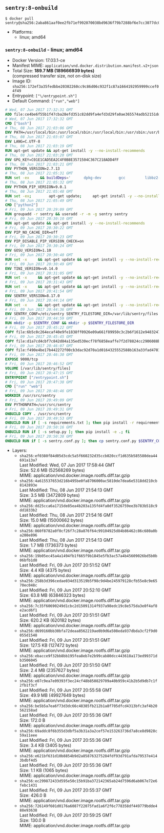 ## `sentry:8-onbuild`

```console
$ docker pull sentry@sha256:2aba861aaf0ee2fb71ef992070038bd9636f79b7288bf6e7cc3077dc0d6e3693
```

-	Platforms:
	-	linux; amd64

### `sentry:8-onbuild` - linux; amd64

-	Docker Version: 17.03.1-ce
-	Manifest MIME: `application/vnd.docker.distribution.manifest.v2+json`
-	Total Size: **189.7 MB (189666939 bytes)**  
	(compressed transfer size, not on-disk size)
-	Image ID: `sha256:172ef3a35fedbbe20302260cc9c86d06c932f1c87a1664192959999ccef04f49`
-	Entrypoint: `["\/entrypoint.sh"]`
-	Default Command: `["run","web"]`

```dockerfile
# Wed, 07 Jun 2017 17:32:31 GMT
ADD file:ce4be6f55b1f47cba28efd351c82dd9fa4efd3d29fa0ae365574adb52151dda1 in / 
# Wed, 07 Jun 2017 17:32:32 GMT
CMD ["bash"]
# Thu, 08 Jun 2017 21:03:06 GMT
ENV PATH=/usr/local/bin:/usr/local/sbin:/usr/local/bin:/usr/sbin:/usr/bin:/sbin:/bin
# Thu, 08 Jun 2017 21:03:07 GMT
ENV LANG=C.UTF-8
# Thu, 08 Jun 2017 21:03:19 GMT
RUN apt-get update && apt-get install -y --no-install-recommends 		ca-certificates 		libgdbm3 		libsqlite3-0 		libssl1.0.0 	&& rm -rf /var/lib/apt/lists/*
# Thu, 08 Jun 2017 21:03:20 GMT
ENV GPG_KEY=C01E1CAD5EA2C4F0B8E3571504C367C218ADD4FF
# Thu, 08 Jun 2017 21:03:21 GMT
ENV PYTHON_VERSION=2.7.13
# Thu, 08 Jun 2017 21:05:31 GMT
RUN set -ex 	&& buildDeps=' 		dpkg-dev 		gcc 		libbz2-dev 		libc6-dev 		libdb-dev 		libgdbm-dev 		libncurses-dev 		libreadline-dev 		libsqlite3-dev 		libssl-dev 		make 		tcl-dev 		tk-dev 		wget 		xz-utils 		zlib1g-dev 	' 	&& apt-get update && apt-get install -y $buildDeps --no-install-recommends && rm -rf /var/lib/apt/lists/* 		&& wget -O python.tar.xz "https://www.python.org/ftp/python/${PYTHON_VERSION%%[a-z]*}/Python-$PYTHON_VERSION.tar.xz" 	&& wget -O python.tar.xz.asc "https://www.python.org/ftp/python/${PYTHON_VERSION%%[a-z]*}/Python-$PYTHON_VERSION.tar.xz.asc" 	&& export GNUPGHOME="$(mktemp -d)" 	&& gpg --keyserver ha.pool.sks-keyservers.net --recv-keys "$GPG_KEY" 	&& gpg --batch --verify python.tar.xz.asc python.tar.xz 	&& rm -rf "$GNUPGHOME" python.tar.xz.asc 	&& mkdir -p /usr/src/python 	&& tar -xJC /usr/src/python --strip-components=1 -f python.tar.xz 	&& rm python.tar.xz 		&& cd /usr/src/python 	&& gnuArch="$(dpkg-architecture --query DEB_BUILD_GNU_TYPE)" 	&& ./configure 		--build="$gnuArch" 		--enable-shared 		--enable-unicode=ucs4 	&& make -j "$(nproc)" 	&& make install 	&& ldconfig 		&& apt-get purge -y --auto-remove $buildDeps 		&& find /usr/local -depth 		\( 			\( -type d -a -name test -o -name tests \) 			-o 			\( -type f -a -name '*.pyc' -o -name '*.pyo' \) 		\) -exec rm -rf '{}' + 	&& rm -rf /usr/src/python
# Thu, 08 Jun 2017 21:05:32 GMT
ENV PYTHON_PIP_VERSION=9.0.1
# Thu, 08 Jun 2017 21:05:48 GMT
RUN set -ex; 		apt-get update; 	apt-get install -y --no-install-recommends wget; 	rm -rf /var/lib/apt/lists/*; 		wget -O get-pip.py 'https://bootstrap.pypa.io/get-pip.py'; 		apt-get purge -y --auto-remove wget; 		python get-pip.py 		--disable-pip-version-check 		--no-cache-dir 		"pip==$PYTHON_PIP_VERSION" 	; 	pip --version; 		find /usr/local -depth 		\( 			\( -type d -a -name test -o -name tests \) 			-o 			\( -type f -a -name '*.pyc' -o -name '*.pyo' \) 		\) -exec rm -rf '{}' +; 	rm -f get-pip.py
# Thu, 08 Jun 2017 21:05:49 GMT
CMD ["python2"]
# Fri, 09 Jun 2017 20:29:09 GMT
RUN groupadd -r sentry && useradd -r -m -g sentry sentry
# Fri, 09 Jun 2017 20:30:10 GMT
RUN apt-get update && apt-get install -y --no-install-recommends         gcc         git         libffi-dev         libjpeg-dev         libpq-dev         libxml2-dev         libxslt-dev         libyaml-dev     && rm -rf /var/lib/apt/lists/*
# Fri, 09 Jun 2017 20:30:22 GMT
ENV PIP_NO_CACHE_DIR=off
# Fri, 09 Jun 2017 20:30:23 GMT
ENV PIP_DISABLE_PIP_VERSION_CHECK=on
# Fri, 09 Jun 2017 20:30:24 GMT
ENV GOSU_VERSION=1.10
# Fri, 09 Jun 2017 20:30:40 GMT
RUN set -x     && apt-get update && apt-get install -y --no-install-recommends wget && rm -rf /var/lib/apt/lists/*     && wget -O /usr/local/bin/gosu "https://github.com/tianon/gosu/releases/download/$GOSU_VERSION/gosu-$(dpkg --print-architecture)"     && wget -O /usr/local/bin/gosu.asc "https://github.com/tianon/gosu/releases/download/$GOSU_VERSION/gosu-$(dpkg --print-architecture).asc"     && export GNUPGHOME="$(mktemp -d)"     && gpg --keyserver ha.pool.sks-keyservers.net --recv-keys B42F6819007F00F88E364FD4036A9C25BF357DD4     && gpg --batch --verify /usr/local/bin/gosu.asc /usr/local/bin/gosu     && rm -r "$GNUPGHOME" /usr/local/bin/gosu.asc     && chmod +x /usr/local/bin/gosu     && gosu nobody true     && apt-get purge -y --auto-remove wget
# Fri, 09 Jun 2017 20:30:49 GMT
ENV TINI_VERSION=v0.14.0
# Fri, 09 Jun 2017 20:31:05 GMT
RUN set -x     && apt-get update && apt-get install -y --no-install-recommends wget && rm -rf /var/lib/apt/lists/*     && wget -O /usr/local/bin/tini "https://github.com/krallin/tini/releases/download/$TINI_VERSION/tini"     && wget -O /usr/local/bin/tini.asc "https://github.com/krallin/tini/releases/download/$TINI_VERSION/tini.asc"     && export GNUPGHOME="$(mktemp -d)"     && gpg --keyserver ha.pool.sks-keyservers.net --recv-keys 6380DC428747F6C393FEACA59A84159D7001A4E5     && gpg --batch --verify /usr/local/bin/tini.asc /usr/local/bin/tini     && rm -r "$GNUPGHOME" /usr/local/bin/tini.asc     && chmod +x /usr/local/bin/tini     && tini -h     && apt-get purge -y --auto-remove wget
# Fri, 09 Jun 2017 20:31:43 GMT
RUN set -x     && apt-get update && apt-get install -y --no-install-recommends make && rm -rf /var/lib/apt/lists/*     && pip install librabbitmq==1.6.1     && python -c 'import librabbitmq'     && apt-get purge -y --auto-remove make
# Fri, 09 Jun 2017 20:41:54 GMT
ENV SENTRY_VERSION=8.17.0
# Fri, 09 Jun 2017 20:44:14 GMT
RUN set -x     && apt-get update && apt-get install -y --no-install-recommends wget g++ && rm -rf /var/lib/apt/lists/*     && mkdir -p /usr/src/sentry     && wget -O /usr/src/sentry/sentry-${SENTRY_VERSION}-py27-none-any.whl "https://github.com/getsentry/sentry/releases/download/${SENTRY_VERSION}/sentry-${SENTRY_VERSION}-py27-none-any.whl"     && wget -O /usr/src/sentry/sentry-${SENTRY_VERSION}-py27-none-any.whl.asc "https://github.com/getsentry/sentry/releases/download/${SENTRY_VERSION}/sentry-${SENTRY_VERSION}-py27-none-any.whl.asc"     && wget -O /usr/src/sentry/sentry_plugins-${SENTRY_VERSION}-py2.py3-none-any.whl "https://github.com/getsentry/sentry/releases/download/${SENTRY_VERSION}/sentry_plugins-${SENTRY_VERSION}-py2.py3-none-any.whl"     && wget -O /usr/src/sentry/sentry_plugins-${SENTRY_VERSION}-py2.py3-none-any.whl.asc "https://github.com/getsentry/sentry/releases/download/${SENTRY_VERSION}/sentry_plugins-${SENTRY_VERSION}-py2.py3-none-any.whl.asc"     && export GNUPGHOME="$(mktemp -d)"     && gpg --keyserver ha.pool.sks-keyservers.net --recv-keys D8749766A66DD714236A932C3B2D400CE5BBCA60     && gpg --batch --verify /usr/src/sentry/sentry-${SENTRY_VERSION}-py27-none-any.whl.asc /usr/src/sentry/sentry-${SENTRY_VERSION}-py27-none-any.whl     && gpg --batch --verify /usr/src/sentry/sentry_plugins-${SENTRY_VERSION}-py2.py3-none-any.whl.asc /usr/src/sentry/sentry_plugins-${SENTRY_VERSION}-py2.py3-none-any.whl     && pip install         /usr/src/sentry/sentry-${SENTRY_VERSION}-py27-none-any.whl         /usr/src/sentry/sentry_plugins-${SENTRY_VERSION}-py2.py3-none-any.whl     && sentry --help     && sentry plugins list     && rm -r "$GNUPGHOME" /usr/src/sentry     && apt-get purge -y --auto-remove wget g++
# Fri, 09 Jun 2017 20:44:36 GMT
ENV SENTRY_CONF=/etc/sentry SENTRY_FILESTORE_DIR=/var/lib/sentry/files
# Fri, 09 Jun 2017 20:44:59 GMT
RUN mkdir -p $SENTRY_CONF && mkdir -p $SENTRY_FILESTORE_DIR
# Fri, 09 Jun 2017 20:45:22 GMT
COPY file:6b5c0c264ecaf40e9fe1838ff0926e09a661f89950c3c2b6f1612e948324733d in /etc/sentry/ 
# Fri, 09 Jun 2017 20:45:45 GMT
COPY file:d1a7cd4cbf7c842d84a135ed530ecf78f6858eaffe7f2d78824cc2906088bdd1 in /etc/sentry/ 
# Fri, 09 Jun 2017 20:46:07 GMT
COPY file:f490e4be17b442272f00cb3dac92d70a1d0164325552588b163a33fad4701f18 in /entrypoint.sh 
# Fri, 09 Jun 2017 20:46:30 GMT
EXPOSE 9000/tcp
# Fri, 09 Jun 2017 20:46:52 GMT
VOLUME [/var/lib/sentry/files]
# Fri, 09 Jun 2017 20:47:15 GMT
ENTRYPOINT ["/entrypoint.sh"]
# Fri, 09 Jun 2017 20:47:38 GMT
CMD ["run" "web"]
# Fri, 09 Jun 2017 20:48:46 GMT
WORKDIR /usr/src/sentry
# Fri, 09 Jun 2017 20:49:09 GMT
ENV PYTHONPATH=/usr/src/sentry
# Fri, 09 Jun 2017 20:49:31 GMT
ONBUILD COPY . /usr/src/sentry
# Fri, 09 Jun 2017 20:49:53 GMT
ONBUILD RUN if [ -s requirements.txt ]; then pip install -r requirements.txt; fi
# Fri, 09 Jun 2017 20:50:16 GMT
ONBUILD RUN if [ -s setup.py ]; then pip install -e .; fi
# Fri, 09 Jun 2017 20:50:38 GMT
ONBUILD RUN if [ -s sentry.conf.py ]; then cp sentry.conf.py $SENTRY_CONF/; fi 	&& if [ -s config.yml ]; then cp config.yml $SENTRY_CONF/; fi
```

-	Layers:
	-	`sha256:ef0380f84d05d3cdc5a5f660232d35ccb020ccf1d635b585580dea44691a13a7`  
		Last Modified: Wed, 07 Jun 2017 17:58:44 GMT  
		Size: 52.6 MB (52568269 bytes)  
		MIME: application/vnd.docker.image.rootfs.diff.tar.gzip
	-	`sha256:4a615537653d216b495be0fa8706000ac5810de7dea6e5318dd210cb8142893e`  
		Last Modified: Thu, 08 Jun 2017 21:54:13 GMT  
		Size: 3.5 MB (3472809 bytes)  
		MIME: application/vnd.docker.image.rootfs.diff.tar.gzip
	-	`sha256:dd25cca6a1715de85ea4b203a135fd4fa0df3526759ee3b783b518c9dd1833b2`  
		Last Modified: Thu, 08 Jun 2017 21:54:16 GMT  
		Size: 15.0 MB (15000662 bytes)  
		MIME: application/vnd.docker.image.rootfs.diff.tar.gzip
	-	`sha256:860f8782a0f0cf26f7c28a876f64c99104925d84b86462c86c680a0ba208e896`  
		Last Modified: Thu, 08 Jun 2017 21:54:13 GMT  
		Size: 1.7 MB (1736373 bytes)  
		MIME: application/vnd.docker.image.rootfs.diff.tar.gzip
	-	`sha256:19b05ec45a4a1494fb1f665f9b1845e5fb3ac57a4b45609026bd5b0b06bfb1d8`  
		Last Modified: Fri, 09 Jun 2017 20:51:52 GMT  
		Size: 4.4 KB (4375 bytes)  
		MIME: application/vnd.docker.image.rootfs.diff.tar.gzip
	-	`sha256:258b3d396cedae034d313519b5f98c9d4be245979128cfb55e8c9e6570ec048c`  
		Last Modified: Fri, 09 Jun 2017 20:52:10 GMT  
		Size: 63.8 MB (63846323 bytes)  
		MIME: application/vnd.docker.image.rootfs.diff.tar.gzip
	-	`sha256:7c35f60690249d1cbc2d15091314f937a98edc19c8e575da3e0f4af8e2acd6f1`  
		Last Modified: Fri, 09 Jun 2017 20:51:51 GMT  
		Size: 620.2 KB (620182 bytes)  
		MIME: application/vnd.docker.image.rootfs.diff.tar.gzip
	-	`sha256:d699160bb30bfa72deaa8562219ae0b9d6a508eda937dbda3cf2f9d0055d1548`  
		Last Modified: Fri, 09 Jun 2017 20:51:51 GMT  
		Size: 127.5 KB (127472 bytes)  
		MIME: application/vnd.docker.image.rootfs.diff.tar.gzip
	-	`sha256:ebacce9f32bb8bb195fea8eb7e2b99cab80dcc443618a173ed99371db3506045`  
		Last Modified: Fri, 09 Jun 2017 20:51:50 GMT  
		Size: 2.4 MB (2357627 bytes)  
		MIME: application/vnd.docker.image.rootfs.diff.tar.gzip
	-	`sha256:e07c9ea7e09393f3ec24cf48b850829709a40b959c41b2b5d9db7c1f2fb1f3cf`  
		Last Modified: Fri, 09 Jun 2017 20:55:58 GMT  
		Size: 49.9 MB (49927649 bytes)  
		MIME: application/vnd.docker.image.rootfs.diff.tar.gzip
	-	`sha256:be5b5a7ea6f73d3dc66c48385fb212b1a8f705dfcd4313bfc3af4b20562158ad`  
		Last Modified: Fri, 09 Jun 2017 20:55:36 GMT  
		Size: 172.0 B  
		MIME: application/vnd.docker.image.rootfs.diff.tar.gzip
	-	`sha256:69addc8f6b355d3dbf5a3b31a3a2cef57e153263736d7a8ce8d9828c59a11eee`  
		Last Modified: Fri, 09 Jun 2017 20:55:36 GMT  
		Size: 3.4 KB (3405 bytes)  
		MIME: application/vnd.docker.image.rootfs.diff.tar.gzip
	-	`sha256:e621bf631d10b8854b9d2a858763275284fdf93d791afda79537e4143bdbf4d5`  
		Last Modified: Fri, 09 Jun 2017 20:55:36 GMT  
		Size: 1.1 KB (1065 bytes)  
		MIME: application/vnd.docker.image.rootfs.diff.tar.gzip
	-	`sha256:ec299872433d595e50c15b91ba372142365ab24d7596d6ab067e72e6febc1431`  
		Last Modified: Fri, 09 Jun 2017 20:55:37 GMT  
		Size: 426.0 B  
		MIME: application/vnd.docker.image.rootfs.diff.tar.gzip
	-	`sha256:726149f601d0176a6087f22075fad1a6f2f6c778358df449779bdde488e93638`  
		Last Modified: Fri, 09 Jun 2017 20:59:25 GMT  
		Size: 130.0 B  
		MIME: application/vnd.docker.image.rootfs.diff.tar.gzip

